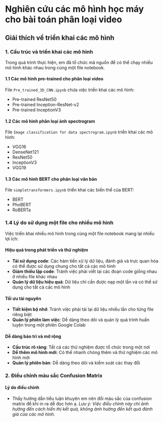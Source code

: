 # Nghiên cứu các mô hình học máy cho bài toán phân loại video

## Giải thích về triển khai các mô hình

### 1. Cấu trúc và triển khai các mô hình
Trong quá trình thực hiện, em đã tổ chức mã nguồn để có thể chạy nhiều mô hình khác nhau trong cùng một file notebook.

#### 1.1 Các mô hình pre-trained cho phân loại video
File `Pre_trained_3D_CNN.ipynb` chứa việc triển khai các mô hình:
- Pre-trained ResNet50
- Pre-trained Inception-ResNet-v2
- Pre-trained InceptionV3

#### 1.2 Các mô hình phân loại ảnh spectrogram
File `Image classification for data spectrogram.ipynb` triển khai các mô hình:
- VGG16
- DenseNet121
- ResNet50
- InceptionV3
- VGG19

#### 1.3 Các mô hình BERT cho phân loại văn bản
File `simpletransformers.ipynb` triển khai các biến thể của BERT:
- BERT
- PhoBERT
- RoBERTa
  
### 1.4 Lý do sử dụng một file cho nhiều mô hình
Việc triển khai nhiều mô hình trong cùng một file notebook mang lại nhiều lợi ích:
#### Hiệu quả trong phát triển và thử nghiệm
- **Tái sử dụng code**: Các hàm tiền xử lý dữ liệu, đánh giá và trực quan hóa có thể được sử dụng chung cho tất cả các mô hình
- **Giảm thiểu lặp code**: Tránh việc phải viết lại các đoạn code giống nhau ở nhiều file khác nhau
- **Quản lý dữ liệu hiệu quả**: Dữ liệu chỉ cần được nạp một lần và có thể sử dụng cho tất cả các mô hình

#### Tối ưu tài nguyên
- **Tiết kiệm bộ nhớ**: Tránh việc phải tải lại dữ liệu nhiều lần cho từng file riêng biệt
- **Quản lý phiên làm việc**: Dễ dàng theo dõi và quản lý quá trình huấn luyện trong một phiên Google Colab

#### Dễ dàng bảo trì và mở rộng
- **Cấu trúc rõ ràng**: Tất cả các thử nghiệm được tổ chức trong một nơi
- **Dễ thêm mô hình mới**: Có thể nhanh chóng thêm và thử nghiệm các mô hình mới
- **Quản lý phiên bản**: Dễ dàng theo dõi và kiểm soát các thay đổi
  
### 2. Điều chỉnh màu sắc Confusion Matrix
#### Lý do điều chỉnh
- Thầy hướng dẫn tiểu luận khuyên em nên đổi màu sắc của confusion matrix để khi in ra dễ đọc hơn ạ.
*Lưu ý: Việc điều chỉnh này chỉ ảnh hưởng đến cách hiển thị kết quả, không ảnh hưởng đến kết quả đánh giá của các mô hình.*
